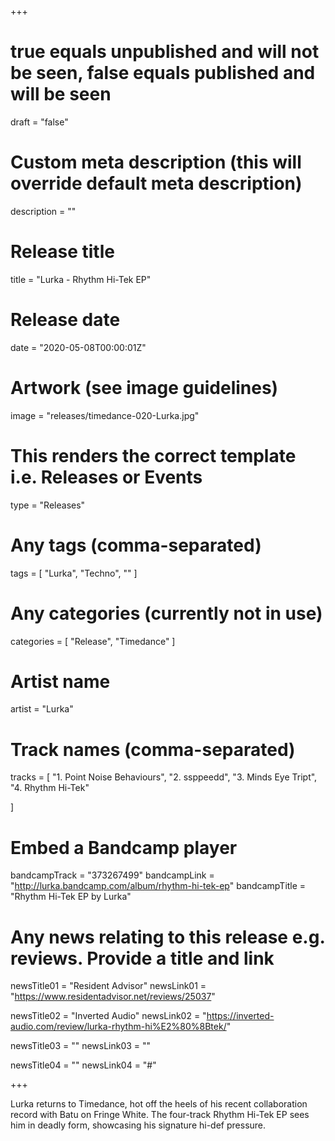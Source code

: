+++

# true equals unpublished and will not be seen, false equals published and will be seen
draft = "false"

# Custom meta description (this will override default meta description)
description = ""

# Release title
title = "Lurka - Rhythm Hi-Tek EP"

# Release date
date = "2020-05-08T00:00:01Z"

# Artwork (see image guidelines)
image = "releases/timedance-020-Lurka.jpg"

# This renders the correct template i.e. Releases or Events
type = "Releases"

# Any tags (comma-separated)
tags = [ 
	"Lurka", 
	"Techno",
	""
]

# Any categories (currently not in use)
categories = [ 
	"Release", 
	"Timedance" 
]

# Artist name
artist = "Lurka"

# Track names (comma-separated)
tracks = [
	"1. Point Noise Behaviours",
	"2. ssppeedd",
  "3. Minds Eye Tript",
  "4. Rhythm Hi-Tek"
	
]

# Embed a Bandcamp player
bandcampTrack = "373267499"
bandcampLink = "http://lurka.bandcamp.com/album/rhythm-hi-tek-ep"
bandcampTitle = "Rhythm Hi-Tek EP by Lurka"





# Any news relating to this release e.g. reviews. Provide a title and link
newsTitle01 = "Resident Advisor"
newsLink01 = "https://www.residentadvisor.net/reviews/25037"

newsTitle02 = "Inverted Audio"
newsLink02 = "https://inverted-audio.com/review/lurka-rhythm-hi%E2%80%8Btek/"

newsTitle03 = ""
newsLink03 = ""

newsTitle04 = ""
newsLink04 = "#"

+++

<!-- Provide a summary/statement below -->
Lurka returns to Timedance, hot off the heels of his recent collaboration record with Batu on Fringe White. The four-track Rhythm Hi-Tek EP sees him in deadly form, showcasing his signature hi-def pressure.

